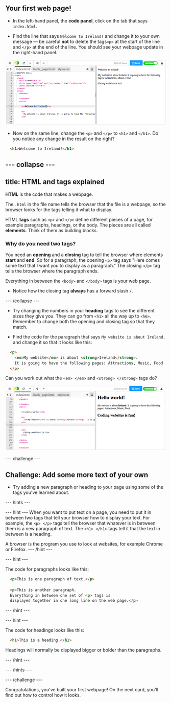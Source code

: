 ## Your first web page!

- In the left-hand panel, the **code panel**, click on the tab that says `index.html`.

- Find the line that says `Welcome to Ireland!` and change it to your own message — be careful **not** to delete the tags`<p>` at the start of the line and `</p>` at the end of the line. You should see your webpage update in the right-hand panel. 

![HTML paragraph example](images/egFirstHtmlCode.png)

- Now on the same line, change the `<p>` and `</p>` to `<h1>` and `</h1>`. Do you notice any change in the result on the right?

```html
  <h1>Welcome to Ireland!</h1>
```

--- collapse ---
---
title: HTML and tags explained
---
**HTML** is the code that makes a webpage.

The `.html` in the file name tells the browser that the file is a webpage, so the browser looks for the tags telling it what to display. 

HTML **tags** such as `<p>` and `</p>` define different pieces of a page, for example paragraphs, headings, or the body. The pieces are all called **elements**. Think of them as building blocks.

### Why do you need two tags? 
You need an **opening** and a **closing** tag to tell the browser where elements **start** and **end**. 
So for a paragraph, the opening `<p>` tag says "Here comes some text that I want you to display as a paragraph." The closing `</p>` tag tells the browser where the paragraph ends. 

Everything in between the `<body>` and `</body>` tags is your web page. 

- Notice how the closing tag **always** has a forward slash `/`.
  
--- /collapse ---

- Try changing the numbers in your **heading** tags to see the different sizes they give you. They can go from `<h1>` all the way up to `<h6>`. Remember to change both the opening and closing tag so that they match.

- Find the code for the paragraph that says `My website is about Ireland.` and change it so that it looks like this:

```html
  <p>
    <em>My website</em> is about <strong>Ireland</strong>. 
    It is going to have the following pages: Attractions, Music, Food
  </p>
```

Can you work out what the `<em> </em>` and `<strong> </strong>` tags do?

![Example of HTML tags](images/egFirstTags.png)

--- challenge ---
## Challenge: Add some more text of your own

- Try adding a new paragraph or heading to your page using some of the tags you've learned about.

--- hints ---

--- hint ---
When you want to put text on a page, you need to put it in between two tags that tell your browser how to display your text. For example, the `<p> </p>` tags tell the browser that whatever is in between them is a new paragraph of text. The `<h1> </h1>` tags tell it that the text in between is a heading.

A browser is the program you use to look at websites, for example Chrome or Firefox.
--- /hint ---

--- hint ---

The code for paragraphs looks like this:

```html
  <p>This is one paragraph of text.</p>

  <p>This is another paragraph.
  Everything in between one set of <p> tags is 
  displayed together in one long line on the web page.</p>
```

--- /hint ---


--- hint ---

The code for headings looks like this:

```html
  <h1>This is a heading.</h1>
```
Headings will normally be displayed bigger or bolder than the paragraphs.

--- /hint ---

--- /hints ---

--- /challenge ---

Congratulations, you've built your first webpage! On the next card, you'll find out how to control how it looks.






